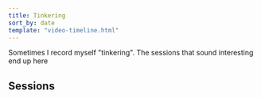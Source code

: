 ```yaml
---
title: Tinkering
sort_by: date
template: "video-timeline.html"
---
```


Sometimes I record myself "tinkering". The sessions that sound interesting end up here

## Sessions
